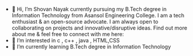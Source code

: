 - 👋 Hi, I’m Shovan Nayak currently pursuing my B.Tech degree in Information Technology from Asansol Engineering College. I am a tech enthusiast & an open-source advocate. I am always open to collaborating on projects and innovative/disruptive ideas. Find out more about me & feel free to connect with me here:
- 👀 I’m interested in  c , c++ , java , HTML,CSS
- 🌱 I’m currently learning  B.Tech degree in Information Technology


<!---
shovannayak797/shovannayak797 is a ✨ special ✨ repository because its `README.md` (this file) appears on your GitHub profile.
You can click the Preview link to take a look at your changes.
--->

